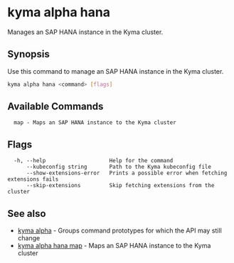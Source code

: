 # kyma alpha hana

Manages an SAP HANA instance in the Kyma cluster.

## Synopsis

Use this command to manage an SAP HANA instance in the Kyma cluster.

```bash
kyma alpha hana <command> [flags]
```

## Available Commands

```text
  map - Maps an SAP HANA instance to the Kyma cluster
```

## Flags

```text
  -h, --help                    Help for the command
      --kubeconfig string       Path to the Kyma kubeconfig file
      --show-extensions-error   Prints a possible error when fetching extensions fails
      --skip-extensions         Skip fetching extensions from the cluster
```

## See also

* [kyma alpha](kyma_alpha.md)                   - Groups command prototypes for which the API may still change
* [kyma alpha hana map](kyma_alpha_hana_map.md) - Maps an SAP HANA instance to the Kyma cluster
